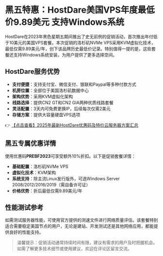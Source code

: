 # 黑五特惠：HostDare美国VPS年度最低价9.89美元 支持Windows系统

HostDare在2023年黑色星期五期间推出了史无前例的促销活动，首次推出年付低于10美元的美国VPS套餐。本次促销的洛杉矶NVMe VPS采用KVM虚拟化技术，最低仅需9.89美元/年，创下该品牌历史最低价记录。特别值得一提的是，这些套餐还支持Windows系统安装，为用户提供了更多选择空间。

## HostDare服务优势

- **支付便捷**：支持支付宝、微信支付、银联和Paypal等多种付款方式
- **机房位置**：全部位于美国洛杉矶数据中心
- **架构优势**：采用KVM虚拟化架构
- **线路选择**：提供CN2 GT和CN2 GIA两种优质线路套餐
- **灵活配置**：3天内可免费更换IP，后续每次仅需2美元
- **存储方案**：提供大容量硬盘VPS选项

👉 [【点击查看】2025年最新HostDare优惠码及特价云服务器方案汇总](https://bit.ly/hostdare)

## 黑五专属优惠详情

使用优惠码**PREBF2023**可享受额外10%折扣。以下是促销套餐详情：

- **基础配置**：洛杉矶NVMe VPS
- **虚拟化技术**：KVM架构
- **系统支持**：除主流Linux发行版外，可选Windows Server 2008/2012/2016/2019（需自备许可证）
- **价格优势**：折后最低仅需9.89美元/年

## 性能测试参考

如需测试服务器性能，可使用官方提供的测速文件进行网络质量评估。该套餐特别适合需要稳定美国节点的用户，无论是建站、开发测试还是其他网络应用，都能提供良好的性能支持。

> 温馨提示：促销活动通常持续时间有限，建议有需求的用户及时把握机会。如需了解更多技术细节或使用建议，欢迎在评论区留言交流。